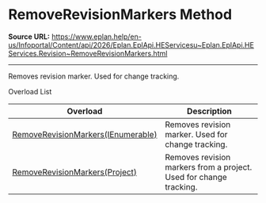 # RemoveRevisionMarkers Method

**Source URL:** https://www.eplan.help/en-us/Infoportal/Content/api/2026/Eplan.EplApi.HEServicesu~Eplan.EplApi.HEServices.Revision~RemoveRevisionMarkers.html

---

Removes revision marker. Used for change tracking.

Overload List

| Overload | Description |
| --- | --- |
| [RemoveRevisionMarkers(IEnumerable<Placement>)](Eplan.EplApi.HEServicesu~Eplan.EplApi.HEServices.Revision~RemoveRevisionMarkers(IEnumerable{Placement}).html) | Removes revision marker. Used for change tracking. |
| [RemoveRevisionMarkers(Project)](Eplan.EplApi.HEServicesu~Eplan.EplApi.HEServices.Revision~RemoveRevisionMarkers(Project).html) | Removes revision markers from a project. Used for change tracking. |
